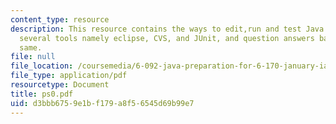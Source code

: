 ```yaml
---
content_type: resource
description: This resource contains the ways to edit,run and test Java code including
  several tools namely eclipse, CVS, and JUnit, and question answers based on the
  same.
file: null
file_location: /coursemedia/6-092-java-preparation-for-6-170-january-iap-2006/d3bbb6759e1bf179a8f56545d69b99e7_ps0.pdf
file_type: application/pdf
resourcetype: Document
title: ps0.pdf
uid: d3bbb675-9e1b-f179-a8f5-6545d69b99e7
---
```

